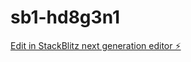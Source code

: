 # sb1-hd8g3n1

[Edit in StackBlitz next generation editor ⚡️](https://stackblitz.com/~/github.com/ArtemZhigarev/sb1-hd8g3n1)